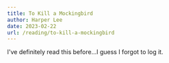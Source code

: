 ```yaml
---
title: To Kill a Mockingbird
author: Harper Lee
date: 2023-02-22
url: /reading/to-kill-a-mockingbird
---
```


I've definitely read this before...I guess I forgot to log it.
